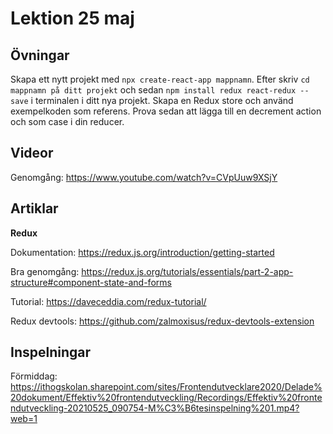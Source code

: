 # Lektion 25 maj

## Övningar

Skapa ett nytt projekt med `npx create-react-app mappnamn`. Efter skriv `cd mappnamn på ditt projekt` och sedan `npm install redux react-redux --save` i terminalen i ditt nya projekt. Skapa en Redux store och använd exempelkoden som referens. Prova sedan att lägga till en decrement action och som case i din reducer.

## Videor

Genomgång: https://www.youtube.com/watch?v=CVpUuw9XSjY

## Artiklar

**Redux**

Dokumentation: https://redux.js.org/introduction/getting-started

Bra genomgång: https://redux.js.org/tutorials/essentials/part-2-app-structure#component-state-and-forms

Tutorial: https://daveceddia.com/redux-tutorial/

Redux devtools: https://github.com/zalmoxisus/redux-devtools-extension

## Inspelningar

Förmiddag: https://ithogskolan.sharepoint.com/sites/Frontendutvecklare2020/Delade%20dokument/Effektiv%20frontendutveckling/Recordings/Effektiv%20frontendutveckling-20210525_090754-M%C3%B6tesinspelning%201.mp4?web=1